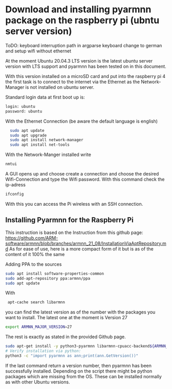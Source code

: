 # Download and installing pyarmnn package on the raspberry pi (ubntu server version)

ToDO: 
keyboard interruption
path in argparse
keyboard change to german
and setup wifi without ethernet

At the moment Ubuntu 20.04.3 LTS version is the latest ubuntu server version with LTS support and pyarmnn has been tested on in this document. 

With this version installed on a microSD card and put into the raspberry pi 4 the first task is to connect to the internet via the Ethernet as the Network-Manager is not installed on ubuntu server.

Standard login data at first boot up is: 
```bash
login: ubuntu
password: ubuntu
```

With the Ethernet Connection (be aware the default language is english) 
```bash
  sudo apt update
  sudo apt upgrade
  sudo apt install network-manager
  sudo apt install net-tools
```

With the Network-Manger installed write
```bash
nmtui
```

A GUI opens up and choose create a connection and choose the desired Wifi-Connection and type the Wifi password. With this command check the ip-adress
```bash
ifconfig
```

With this you can access the Pi wireless with an SSH connection.

## Installing Pyarmnn for the Raspberry Pi 
This instruction is based on the Instruction from this github page: https://github.com/ARM-software/armnn/blob/branches/armnn_21_08/InstallationViaAptRepository.md
As for ease of use, here is a more compact form of it but is as of the content of it 100% the same

Adding PPA to the sources

```bash
sudo apt install software-properties-common
sudo add-apt-repository ppa:armnn/ppa
sudo apt update
```

With 
```bash
 apt-cache search libarmnn
 ```
 
 you can find the latest version as of the number with the packages you want to install. The latest one at the moment is Version 27
 
 ```bash
 export ARMNN_MAJOR_VERSION=27
 ```
 
 The rest is exactly as stated in the provided Github page.
 
  ```bash
sudo apt-get install -y python3-pyarmnn libarmnn-cpuacc-backend${ARMNN_MAJOR_VERSION} libarmnn-gpuacc-backend${ARMNN_MAJOR_VERSION} libarmnn-cpuref-backend${ARMNN_MAJOR_VERSION}
# Verify installation via python:
python3 -c "import pyarmnn as ann;print(ann.GetVersion())" 
 ```
 
If the last command return a version number, then pyarmnn has been successfully installed.
Depending on the script there might be python packages which are missing from the OS. These can be installed normally as with other Ubuntu versions.
